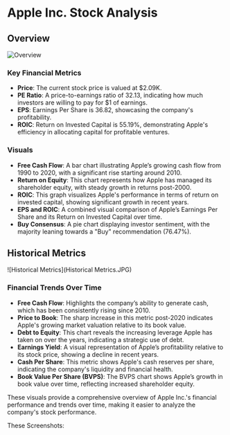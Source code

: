 
# Apple Inc. Stock Analysis

## Overview

![Overview](Overview.JPG)

### Key Financial Metrics
- **Price**: The current stock price is valued at $2.09K.
- **PE Ratio**: A price-to-earnings ratio of 32.13, indicating how much investors are willing to pay for $1 of earnings.
- **EPS**: Earnings Per Share is 36.82, showcasing the company's profitability.
- **ROIC**: Return on Invested Capital is 55.19%, demonstrating Apple's efficiency in allocating capital for profitable ventures.

### Visuals
- **Free Cash Flow**: A bar chart illustrating Apple’s growing cash flow from 1990 to 2020, with a significant rise starting around 2010.
- **Return on Equity**: This chart represents how Apple has managed its shareholder equity, with steady growth in returns post-2000.
- **ROIC**: This graph visualizes Apple's performance in terms of return on invested capital, showing significant growth in recent years.
- **EPS and ROIC**: A combined visual comparison of Apple’s Earnings Per Share and its Return on Invested Capital over time.
- **Buy Consensus**: A pie chart displaying investor sentiment, with the majority leaning towards a "Buy" recommendation (76.47%).

## Historical Metrics

![Historical Metrics](Historical Metrics.JPG)

### Financial Trends Over Time
- **Free Cash Flow**: Highlights the company’s ability to generate cash, which has been consistently rising since 2010.
- **Price to Book**: The sharp increase in this metric post-2020 indicates Apple's growing market valuation relative to its book value.
- **Debt to Equity**: This chart reveals the increasing leverage Apple has taken on over the years, indicating a strategic use of debt.
- **Earnings Yield**: A visual representation of Apple’s profitability relative to its stock price, showing a decline in recent years.
- **Cash Per Share**: This metric shows Apple's cash reserves per share, indicating the company's liquidity and financial health.
- **Book Value Per Share (BVPS)**: The BVPS chart shows Apple’s growth in book value over time, reflecting increased shareholder equity.

These visuals provide a comprehensive overview of Apple Inc.'s financial performance and trends over time, making it easier to analyze the company's stock performance.

These Screenshots:


